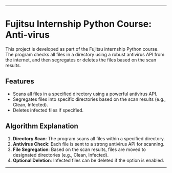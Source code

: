 

---

# Fujitsu Internship Python Course: Anti-virus

This project is developed as part of the Fujitsu internship Python course. The program checks all files in a directory using a robust antivirus API from the internet, and then segregates or deletes the files based on the scan results.

## Features

- Scans all files in a specified directory using a powerful antivirus API.
- Segregates files into specific directories based on the scan results (e.g., Clean, Infected).
- Deletes infected files if specified.

## Algorithm Explanation

1. **Directory Scan**: The program scans all files within a specified directory.
2. **Antivirus Check**: Each file is sent to a strong antivirus API for scanning.
3. **File Segregation**: Based on the scan results, files are moved to designated directories (e.g., Clean, Infected).
4. **Optional Deletion**: Infected files can be deleted if the option is enabled.


---

